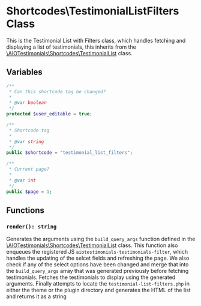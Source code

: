 # Shortcodes\TestimonialListFilters Class

This is the Testimonial List with Filters class, which handles fetching and displaying a list of testimonials, this inherits from the [\AIOTestimonials\Shortcodes\TestimonialList](classes/Shortcodes/TestimonialList.md) class.


## Variables
```php
/**
 * Can this shortcode tag be changed?
 * 
 * @var boolean
 */
protected $user_editable = true;

/**
 * Shortcode tag
 * 
 * @var string
 */
public $shortcode = "testimonial_list_filters";

/**
 * Current page?
 * 
 * @var int
 */
public $page = 1;

```

## Functions

### ```render(): string```
Generates the arguments using the `build_query_args` function defined in the [\AIOTestimonials\Shortcodes\TestimonialList](classes/Shortcodes/TestimonialList.md) class.
This function also enqueues the registered JS `aiotestimonials-testimonials-filter`, which handles the updating of the selcet fields and refreshing the page.
We also check if any of the select options have been changed and merge that into the `build_query_args` array that was generated previously before fetching testimonials.
Fetches the testimonials to display using the generated arguments. Finally attempts to locate the `testimonial-list-filters.php` in either the theme or the plugin directory and generates the HTML of the list and returns it as a string